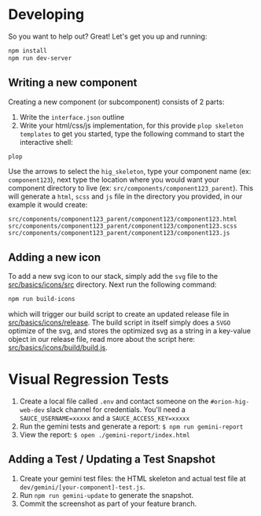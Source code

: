 # Developing

So you want to help out? Great! Let's get you up and running:

```bash
npm install
npm run dev-server
```

## Writing a new component
Creating a new component (or subcomponent) consists of 2 parts:
1. Write the `interface.json` outline
2. Write your html/css/js implementation, for this provide `plop skeleton templates` to get you started, type the following command to start the interactive shell:

```bash
plop
```
Use the arrows to select the `hig_skeleton`, type your component name (ex: `component123`), next type the location where you would want your component directory to live (ex: `src/components/component123_parent`). This will generate a `html`, `scss` and `js` file in the directory you provided, in our example it would create:
```
src/components/component123_parent/component123/component123.html
src/components/component123_parent/component123/component123.scss
src/components/component123_parent/component123/component123.js
```

## Adding a new icon
To add a new svg icon to our stack, simply add the `svg` file to the [src/basics/icons/src](src/basics/icons/src) directory.
Next run the following command:
```bash
npm run build-icons
```
which will trigger our build script to create an updated release file in [src/basics/icons/release](src/basics/icons/release). The build script in itself simply does a `SVGO` optimize of the svg, and stores the optimized svg as a string in a key-value object in our release file, read more about the script here: [src/basics/icons/build/build.js](src/basics/icons/build/build.js).

# Visual Regression Tests

1. Create a local file called `.env` and contact someone on the `#orion-hig-web-dev` slack channel for credentials. You'll need a `SAUCE_USERNAME=xxxxx` and a `SAUCE_ACCESS_KEY=xxxxx`
1. Run the gemini tests and generate a report: `$ npm run gemini-report`
1. View the report: `$ open ./gemini-report/index.html`

## Adding a Test / Updating a Test Snapshot

1. Create your gemini test files: the HTML skeleton and actual test file at `dev/gemini/[your-component]-test.js`.
1. Run `npm run gemini-update` to generate the snapshot.
1. Commit the screenshot as part of your feature branch.
